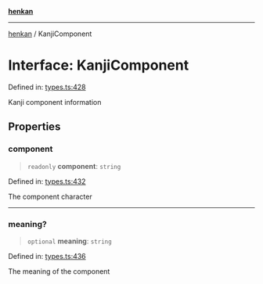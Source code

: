 [**henkan**](../README.md)

***

[henkan](../README.md) / KanjiComponent

# Interface: KanjiComponent

Defined in: [types.ts:428](https://github.com/Ronokof/Henkan/blob/98f666aefeafaf05969bb220cc1183df13aaacbd/src/types.ts#L428)

Kanji component information

## Properties

### component

> `readonly` **component**: `string`

Defined in: [types.ts:432](https://github.com/Ronokof/Henkan/blob/98f666aefeafaf05969bb220cc1183df13aaacbd/src/types.ts#L432)

The component character

***

### meaning?

> `optional` **meaning**: `string`

Defined in: [types.ts:436](https://github.com/Ronokof/Henkan/blob/98f666aefeafaf05969bb220cc1183df13aaacbd/src/types.ts#L436)

The meaning of the component
